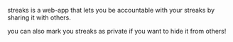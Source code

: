 streaks is a web-app that lets you be accountable with your streaks by sharing it with others.

you can also mark you streaks as private if you want to hide it from others!
